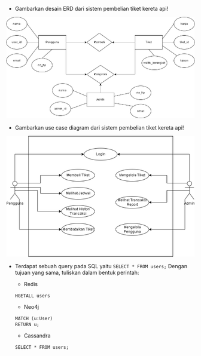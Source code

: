 - Gambarkan desain ERD dari sistem pembelian tiket kereta api!

![erd_tiket_kereta](erd_tiket_kereta.png)

- Gambarkan use case diagram dari sistem pembelian tiket kereta api!

![usecase_tiket_kereta](usecase_tiket_kereta.png)

- Terdapat sebuah query pada SQL yaitu `SELECT * FROM users;` Dengan tujuan yang sama, tuliskan dalam bentuk perintah:
    - Redis

    ```
    HGETALL users
    ```

    - Neo4j
    
    ```
    MATCH (u:User)
    RETURN u;
    ```
    
    - Cassandra

    ```
    SELECT * FROM users;
    ```